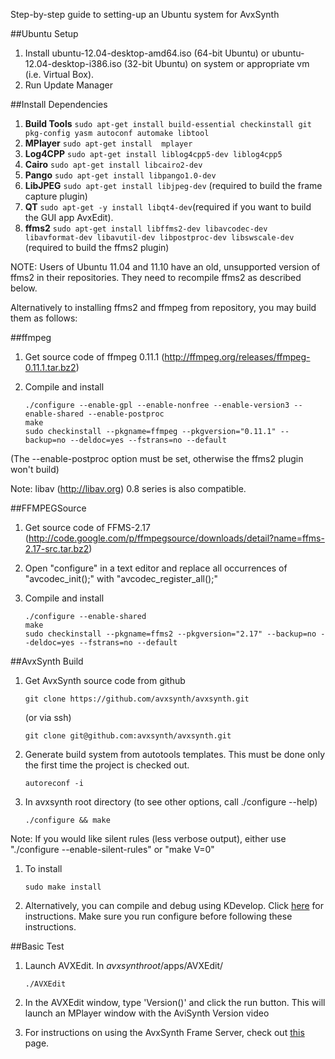 Step-by-step guide to setting-up an Ubuntu system for AvxSynth 

##Ubuntu Setup
  1. Install ubuntu-12.04-desktop-amd64.iso (64-bit Ubuntu) or ubuntu-12.04-desktop-i386.iso (32-bit Ubuntu) on system or appropriate vm (i.e. Virtual Box).
  1. Run Update Manager

##Install Dependencies

  1. **Build Tools**  `sudo apt-get install build-essential checkinstall git pkg-config yasm autoconf automake libtool`
  1. **MPlayer** `sudo apt-get install  mplayer`
  1. **Log4CPP** `sudo apt-get install liblog4cpp5-dev liblog4cpp5`
  1. **Cairo** `sudo apt-get install libcairo2-dev`
  1. **Pango** `sudo apt-get install libpango1.0-dev`
  1. **LibJPEG** `sudo apt-get install libjpeg-dev` (required to build the frame capture plugin)
  1. **QT** `sudo apt-get -y install libqt4-dev`(required if you want to build the GUI app AvxEdit).
  1. **ffms2** `sudo apt-get install libffms2-dev libavcodec-dev libavformat-dev libavutil-dev libpostproc-dev libswscale-dev` (required to build the ffms2 plugin)

NOTE: Users of Ubuntu 11.04 and 11.10 have an old, unsupported version of ffms2 in their repositories. They need to recompile ffms2 as described below.

Alternatively to installing ffms2 and ffmpeg from repository, you may build them as follows:

##ffmpeg
 1. Get source code of ffmpeg 0.11.1 (http://ffmpeg.org/releases/ffmpeg-0.11.1.tar.bz2)
 1. Compile and install

        ./configure --enable-gpl --enable-nonfree --enable-version3 --enable-shared --enable-postproc
        make
        sudo checkinstall --pkgname=ffmpeg --pkgversion="0.11.1" --backup=no --deldoc=yes --fstrans=no --default

(The --enable-postproc option must be set, otherwise the ffms2 plugin won't build)

Note: libav (http://libav.org) 0.8 series is also compatible.

##FFMPEGSource
 1. Get source code of FFMS-2.17 (http://code.google.com/p/ffmpegsource/downloads/detail?name=ffms-2.17-src.tar.bz2)
 1. Open "configure" in a text editor and replace all occurrences of "avcodec_init();" with "avcodec_register_all();"
 1. Compile and install

        ./configure --enable-shared
        make
        sudo checkinstall --pkgname=ffms2 --pkgversion="2.17" --backup=no --deldoc=yes --fstrans=no --default

##AvxSynth Build
  1. Get AvxSynth source code from github

         git clone https://github.com/avxsynth/avxsynth.git

     (or via ssh)

         git clone git@github.com:avxsynth/avxsynth.git

  1. Generate build system from autotools templates. This must be done only the first time the project is checked out.

         autoreconf -i

  1. In avxsynth root directory (to see other options, call ./configure --help)

         ./configure && make

  Note: If you would like silent rules (less verbose output), either use "./configure --enable-silent-rules" or "make V=0"

  1. To install

         sudo make install

  1. Alternatively, you can compile and debug using KDevelop. Click [here](https://github.com/avxsynth/avxsynth/wiki/Using-KDevelop) for instructions. Make sure you run configure before following these instructions.


##Basic Test
  1. Launch AVXEdit. In $avxsynthroot$/apps/AVXEdit/

         ./AVXEdit

  1. In the AVXEdit window, type 'Version()' and click the run button. This will launch an MPlayer window with the AviSynth Version video

  1. For instructions on using the AvxSynth Frame Server, check out [this](https://github.com/avxsynth/avxsynth/wiki/AvxSynth-Frame-Server) page.